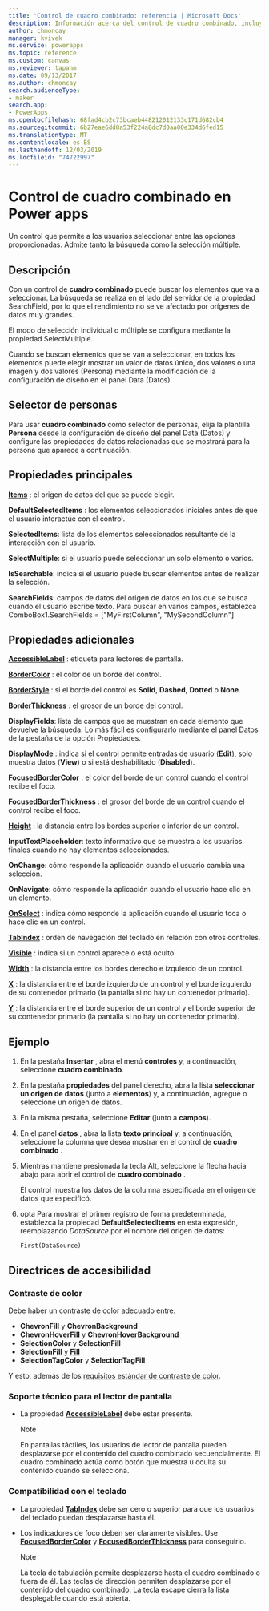 ```yaml
---
title: 'Control de cuadro combinado: referencia | Microsoft Docs'
description: Información acerca del control de cuadro combinado, incluyendo sus propiedades y ejemplos
author: chmoncay
manager: kvivek
ms.service: powerapps
ms.topic: reference
ms.custom: canvas
ms.reviewer: tapanm
ms.date: 09/13/2017
ms.author: chmoncay
search.audienceType:
- maker
search.app:
- PowerApps
ms.openlocfilehash: 68fad4cb2c73bcaeb448212012133c171d682cb4
ms.sourcegitcommit: 6b27eae6dd8a53f224a8dc7d0aa00e334d6fed15
ms.translationtype: MT
ms.contentlocale: es-ES
ms.lasthandoff: 12/03/2019
ms.locfileid: "74722997"
---
```

# <a name="combo-box-control-in-power-apps"></a>Control de cuadro combinado en Power apps
Un control que permite a los usuarios seleccionar entre las opciones proporcionadas.  Admite tanto la búsqueda como la selección múltiple.

## <a name="description"></a>Descripción
Con un control de **cuadro combinado** puede buscar los elementos que va a seleccionar.  La búsqueda se realiza en el lado del servidor de la propiedad SearchField, por lo que el rendimiento no se ve afectado por orígenes de datos muy grandes.  

El modo de selección individual o múltiple se configura mediante la propiedad SelectMultiple.

Cuando se buscan elementos que se van a seleccionar, en todos los elementos puede elegir mostrar un valor de datos único, dos valores o una imagen y dos valores (Persona) mediante la modificación de la configuración de diseño en el panel Data (Datos).

## <a name="people-picker"></a>Selector de personas
Para usar **cuadro combinado** como selector de personas, elija la plantilla **Persona** desde la configuración de diseño del panel Data (Datos) y configure las propiedades de datos relacionadas que se mostrará para la persona que aparece a continuación.

## <a name="key-properties"></a>Propiedades principales
**[Items](properties-core.md)** : el origen de datos del que se puede elegir.

**DefaultSelectedItems** : los elementos seleccionados iniciales antes de que el usuario interactúe con el control.

**SelectedItems**: lista de los elementos seleccionados resultante de la interacción con el usuario.

**SelectMultiple**: si el usuario puede seleccionar un solo elemento o varios.

**IsSearchable**: indica si el usuario puede buscar elementos antes de realizar la selección.

**SearchFields**: campos de datos del origen de datos en los que se busca cuando el usuario escribe texto.  Para buscar en varios campos, establezca ComboBox1.SearchFields = ["MyFirstColumn", "MySecondColumn"]

## <a name="additional-properties"></a>Propiedades adicionales
**[AccessibleLabel](properties-accessibility.md)** : etiqueta para lectores de pantalla.

**[BorderColor](properties-color-border.md)** : el color de un borde del control.

**[BorderStyle](properties-color-border.md)** : si el borde del control es **Solid**, **Dashed**, **Dotted** o **None**.

**[BorderThickness](properties-color-border.md)** : el grosor de un borde del control.

**DisplayFields**: lista de campos que se muestran en cada elemento que devuelve la búsqueda.  Lo más fácil es configurarlo mediante el panel Datos de la pestaña de la opción Propiedades.

**[DisplayMode](properties-core.md)** : indica si el control permite entradas de usuario (**Edit**), solo muestra datos (**View**) o si está deshabilitado (**Disabled**).

**[FocusedBorderColor](properties-color-border.md)** : el color del borde de un control cuando el control recibe el foco.

**[FocusedBorderThickness](properties-color-border.md)** : el grosor del borde de un control cuando el control recibe el foco.

**[Height](properties-size-location.md)** : la distancia entre los bordes superior e inferior de un control.

**InputTextPlaceholder**: texto informativo que se muestra a los usuarios finales cuando no hay elementos seleccionados.

**OnChange**: cómo responde la aplicación cuando el usuario cambia una selección.

**OnNavigate**: cómo responde la aplicación cuando el usuario hace clic en un elemento.

**[OnSelect](properties-core.md)** : indica cómo responde la aplicación cuando el usuario toca o hace clic en un control.

**[TabIndex](properties-accessibility.md)** : orden de navegación del teclado en relación con otros controles.

**[Visible](properties-core.md)** : indica si un control aparece o está oculto.

**[Width](properties-size-location.md)** : la distancia entre los bordes derecho e izquierdo de un control.

**[X](properties-size-location.md)** : la distancia entre el borde izquierdo de un control y el borde izquierdo de su contenedor primario (la pantalla si no hay un contenedor primario).

**[Y](properties-size-location.md)** : la distancia entre el borde superior de un control y el borde superior de su contenedor primario (la pantalla si no hay un contenedor primario).

## <a name="example"></a>Ejemplo
1. En la pestaña **Insertar** , abra el menú **controles** y, a continuación, seleccione **cuadro combinado**.  

1. En la pestaña **propiedades** del panel derecho, abra la lista **seleccionar un origen de datos** (junto a **elementos**) y, a continuación, agregue o seleccione un origen de datos.

1. En la misma pestaña, seleccione **Editar** (junto a **campos**).

1. En el panel **datos** , abra la lista **texto principal** y, a continuación, seleccione la columna que desea mostrar en el control de **cuadro combinado** .

1. Mientras mantiene presionada la tecla Alt, seleccione la flecha hacia abajo para abrir el control de **cuadro combinado** .

    El control muestra los datos de la columna especificada en el origen de datos que especificó.
    
1. opta Para mostrar el primer registro de forma predeterminada, establezca la propiedad **DefaultSelectedItems** en esta expresión, reemplazando *DataSource* por el nombre del origen de datos:

    `First(DataSource)`

## <a name="accessibility-guidelines"></a>Directrices de accesibilidad
### <a name="color-contrast"></a>Contraste de color
Debe haber un contraste de color adecuado entre:
* **ChevronFill** y **ChevronBackground**
* **ChevronHoverFill** y **ChevronHoverBackground**
* **SelectionColor** y **SelectionFill**
* **SelectionFill** y **[Fill](properties-color-border.md)**
* **SelectionTagColor** y **SelectionTagFill**

Y esto, además de los [requisitos estándar de contraste de color](../accessible-apps-color.md).

### <a name="screen-reader-support"></a>Soporte técnico para el lector de pantalla
* La propiedad **[AccessibleLabel](properties-accessibility.md)** debe estar presente.

    > [!NOTE]
  > En pantallas táctiles, los usuarios de lector de pantalla pueden desplazarse por el contenido del cuadro combinado secuencialmente. El cuadro combinado actúa como botón que muestra u oculta su contenido cuando se selecciona.

### <a name="keyboard-support"></a>Compatibilidad con el teclado
* La propiedad **[TabIndex](properties-accessibility.md)** debe ser cero o superior para que los usuarios del teclado puedan desplazarse hasta él.
* Los indicadores de foco deben ser claramente visibles. Use **[FocusedBorderColor](properties-color-border.md)** y **[FocusedBorderThickness](properties-color-border.md)** para conseguirlo.

    > [!NOTE]
  > La tecla de tabulación permite desplazarse hasta el cuadro combinado o fuera de él. Las teclas de dirección permiten desplazarse por el contenido del cuadro combinado. La tecla escape cierra la lista desplegable cuando está abierta.
